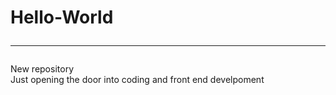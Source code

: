 # Hello-World<hr />
New repository <br />
Just opening the door into coding and front end develpoment
